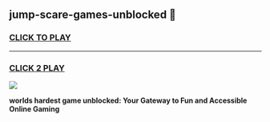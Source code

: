 
## jump-scare-games-unblocked 👋
<h3>
<a href="https://premium.freeplayer.one?title=jump-scare-games-unblocked&ref=14F">CLICK TO PLAY</a></h3>
<hr>

<h3>
<a href="https://premium.freeplayer.one?title=jump-scare-games-unblocked&ref=14F">CLICK 2 PLAY</a>
  
</h3>

<a href="https://premium.freeplayer.one?title=jump-scare-games-unblocked&ref=12F/"><img src="https://clearcache.store/games.png"></a>


**worlds hardest game unblocked: Your Gateway to Fun and Accessible Online Gaming**
